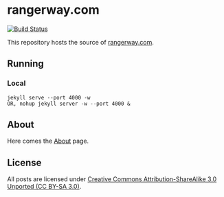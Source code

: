 # rangerway.com
[![Build Status](https://travis-ci.org/shohoku11wrj/shohoku11wrj.github.com.png?branch=master)](https://travis-ci.org/shohoku11wrj/shohoku11wrj.github.com)

This repository hosts the source of [rangerway.com](http://rangerway.com).

## Running

### Local

    jekyll serve --port 4000 -w
    OR, nohup jekyll server -w --port 4000 &

## About

Here comes the [About](http://rangerway.com/ranger) page.

## License
All posts are licensed under [Creative Commons Attribution-ShareAlike 3.0 Unported (CC BY-SA 3.0)](http://creativecommons.org/licenses/by-sa/3.0/deed.en_GB).
